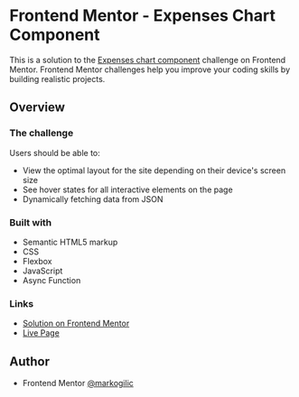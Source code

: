 # Frontend Mentor - Expenses Chart Component 
This is a solution to the [Expenses chart component](https://www.frontendmentor.io/challenges/expenses-chart-component-e7yJBUdjwt) challenge on Frontend Mentor. 
Frontend Mentor challenges help you improve your coding skills by building realistic projects.

## Overview

### The challenge

Users should be able to:
- View the optimal layout for the site depending on their device's screen size
- See hover states for all interactive elements on the page
- Dynamically fetching data from JSON

### Built with
- Semantic HTML5 markup
- CSS
- Flexbox
- JavaScript
- Async Function


### Links
- [Solution on Frontend Mentor](https://www.frontendmentor.io/solutions/responsive-expenses-chart-component-_VsVdriRyp)
- [Live Page](https://markogilic.github.io/expenses-chart-component-main/)

## Author

- Frontend Mentor [@markogilic](https://www.frontendmentor.io/profile/markogilic)

